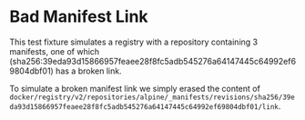 # Bad Manifest Link

This test fixture simulates a registry with a repository containing 3 manifests, one of which 
(sha256:39eda93d15866957feaee28f8fc5adb545276a64147445c64992ef69804dbf01) has a broken link.

To simulate a broken manifest link we simply erased the content of
`docker/registry/v2/repositories/alpine/_manifests/revisions/sha256/39eda93d15866957feaee28f8fc5adb545276a64147445c64992ef69804dbf01/link`.
